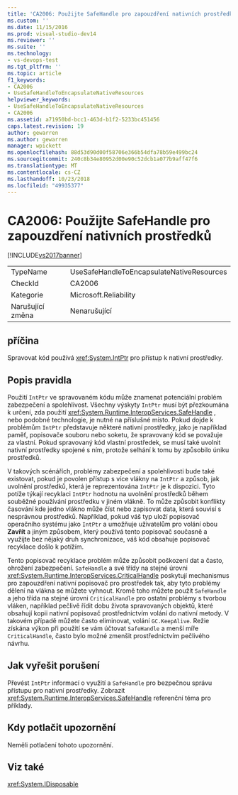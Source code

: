 ```yaml
---
title: 'CA2006: Použijte SafeHandle pro zapouzdření nativních prostředků | Dokumentace Microsoftu'
ms.custom: ''
ms.date: 11/15/2016
ms.prod: visual-studio-dev14
ms.reviewer: ''
ms.suite: ''
ms.technology:
- vs-devops-test
ms.tgt_pltfrm: ''
ms.topic: article
f1_keywords:
- CA2006
- UseSafeHandleToEncapsulateNativeResources
helpviewer_keywords:
- UseSafeHandleToEncapsulateNativeResources
- CA2006
ms.assetid: a71950bd-bcc1-463d-b1f2-5233bc451456
caps.latest.revision: 19
author: gewarren
ms.author: gewarren
manager: wpickett
ms.openlocfilehash: 88d53d90d00f58706e366b54dfa78b59e499bc24
ms.sourcegitcommit: 240c8b34e80952d00e90c52dcb1a077b9aff47f6
ms.translationtype: MT
ms.contentlocale: cs-CZ
ms.lasthandoff: 10/23/2018
ms.locfileid: "49935377"
---
```

# <a name="ca2006-use-safehandle-to-encapsulate-native-resources"></a>CA2006: Použijte SafeHandle pro zapouzdření nativních prostředků
[!INCLUDE[vs2017banner](../includes/vs2017banner.md)]

|||
|-|-|
|TypeName|UseSafeHandleToEncapsulateNativeResources|
|CheckId|CA2006|
|Kategorie|Microsoft.Reliability|
|Narušující změna|Nenarušující|

## <a name="cause"></a>příčina
 Spravovat kód používá <xref:System.IntPtr> pro přístup k nativní prostředky.

## <a name="rule-description"></a>Popis pravidla
 Použití `IntPtr` ve spravovaném kódu může znamenat potenciální problém zabezpečení a spolehlivost. Všechny výskyty `IntPtr` musí být přezkoumána k určení, zda použití <xref:System.Runtime.InteropServices.SafeHandle> , nebo podobné technologie, je nutné na příslušné místo. Pokud dojde k problémům `IntPtr` představuje některé nativní prostředky, jako je například paměť, popisovače souboru nebo soketu, že spravovaný kód se považuje za vlastní. Pokud spravovaný kód vlastní prostředek, se musí také uvolnit nativní prostředky spojené s ním, protože selhání k tomu by způsobilo úniku prostředků.

 V takových scénářích, problémy zabezpečení a spolehlivosti bude také existovat, pokud je povolen přístup s více vlákny na `IntPtr` a způsob, jak uvolnění prostředků, která je reprezentována `IntPtr` je k dispozici. Tyto potíže týkají recyklaci `IntPtr` hodnotu na uvolnění prostředků během souběžné používání prostředku v jiném vlákně. To může způsobit konflikty časování kde jedno vlákno může číst nebo zapisovat data, která souvisí s nesprávnou prostředků. Například, pokud váš typ uloží popisovač operačního systému jako `IntPtr` a umožňuje uživatelům pro volání obou **Zavřít** a jiným způsobem, který používá tento popisovač současně a využijte bez nějaký druh synchronizace, váš kód obsahuje popisovač recyklace došlo k potížím.

 Tento popisovač recyklace problém může způsobit poškození dat a často, ohrožení zabezpečení. `SafeHandle` a své třídy na stejné úrovni <xref:System.Runtime.InteropServices.CriticalHandle> poskytují mechanismus pro zapouzdření nativní popisovač pro prostředek tak, aby tyto problémy dělení na vlákna se můžete vyhnout. Kromě toho můžete použít `SafeHandle` a jeho třída na stejné úrovni `CriticalHandle` pro ostatní problémy s tvorbou vláken, například pečlivě řídit dobu života spravovaných objektů, které obsahují kopii nativní popisovač prostřednictvím volání do nativní metody. V takovém případě můžete často eliminovat, volání `GC.KeepAlive`. Režie získána výkon při použití se vám účtovat `SafeHandle` a menší míře `CriticalHandle`, často bylo možné zmenšit prostřednictvím pečlivého návrhu.

## <a name="how-to-fix-violations"></a>Jak vyřešit porušení
 Převést `IntPtr` informací o využití a `SafeHandle` pro bezpečnou správu přístupu pro nativní prostředky. Zobrazit <xref:System.Runtime.InteropServices.SafeHandle> referenční téma pro příklady.

## <a name="when-to-suppress-warnings"></a>Kdy potlačit upozornění
 Neměli potlačení tohoto upozornění.

## <a name="see-also"></a>Viz také
 <xref:System.IDisposable>




